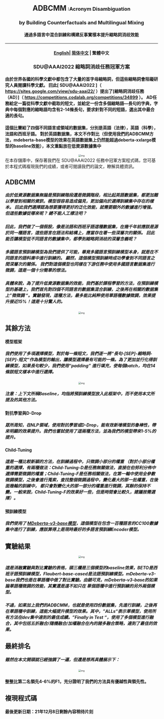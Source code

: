 <h3 align="center">
    <big><big><strong>ADBCMM</strong></big></big>  :Acronym Disambiguation
</h3>
<h3 align="center">
by Building Counterfactuals and Multilingual Mixing
</h3>
<h4 align="center">
    通過多語言中混合訓練和構建反事實樣本提升縮略詞消歧效能
</h4>
<hr>

<h4 align="center">
    <p>
        <a href="https://github.com/WENGSYX/ADBCMM/blob/master/README_en.md">English</a>|
        <a href="https://github.com/WENGSYX/ADBCMM/blob/master/README.md">简体中文</a> |
        <b>繁體中文</b>
    <p>
</h4>

<h3 align="center">
    <p>SDU@AAAI2022 縮略詞消歧任務冠軍方案</p></h3>



####                        由於世界各國的科學文獻中都包含了大量的首字母縮略詞，但這些縮略詞會阻礙研究人員閱讀科學文獻。 囙此[ SDU@AAAI2022 ]（ https://sites.google.com/view/sdu-aaai22/ ）提出了[縮略詞消歧任務（AD）]（ https://competitions.codalab.org/competitions/34899 ）。 AD任務給定一篇從科學文獻中截取的短文，並給定一份含多個縮略語—長句的字典，字典中每個對應的縮略語均含有2-14條長句，要求針對不同的短語，選出其中最合適的長句。

####               這個比賽給了四個不同語言或領域的數据集，分別是英語（法律），英語（科學），法語和西班牙語。 對於英語數据集，本文不作對比（但使用我們的ADBCMM方法，mdeberta-base模型的效果在英語數据集上仍然能超過deberta-xxlarge模型的baseline效能），本文重點放在低資源數據集中

<center><img src="img/1.png" alt="img" style="zoom:50%;" /></center



####        在本存儲庫中，保存著我們在 SDU@AAAI2022 任務中冠軍方案程式碼，您可基於本程式碼複現我們的成績，或者可閱讀我們的論文，瞭解具體資訊。



## ADBCMM

##### 由於低資源數据集無論是預訓練階段還是微調階段，相比起英語數据集，都更加難以學習到相關的資訊，模型很容易造成偏見，更加偏向於選擇訓練集中存在的樣本。 囙此我們選擇認為想要獲得更好的泛化效能，就需要額外的數據進行增强。 但這些數據從哪來呢？ 總不能人工標注吧？

##### 囙此，我們做了一個假設，像是法語和西班牙語這種數据集，在幾千年前應該是源於同一種語言，這些語言在語法和結構上，應當存在著一些深層次的關係。 囙此能否讓模型從不同語言的數據集中，都學到縮略詞消歧的深層含義呢？

##### 多國語言預訓練模型為我們提供了可能，畢竟多國語言預訓練模型本身，就是在不同語言的語料庫中進行訓練的。 顯然，這個模型預訓練時成功學會到不同語言之間深層次的關係。 我們對這個模型也同樣在下游任務中使用多國語言數据集進行微調，這是一個十分簡單的想法。

##### 具體來說，為了提升低資源數据集的效能，我們基於課程學習的方法，在預訓練模型的基礎上，我們首先對四個不同語言的數据集混合訓練，之後再在相關的數据集上”微微調 “。實驗發現，這種方法，最多能比純粹使用單語種數據微調，效果提升接近15%！這是十分驚人的。

<center><img src="img/3.png" alt="img" style="zoom:50%;" /></center>







## 其餘方法



#### 模型框架

##### 我們使用了多項選擇模型，對於每一條短文，我們逐一將“長句-[SEP]-縮略詞-[SEP]-短文“作為模型的輸出，讓模型選擇最有可能的一條。為了更加並行化得訓練模型，如果長句較少，我們使用“padding” 進行填充，使每個batch，均在14條該短文樣本中進行選擇。

<center><img src="img/2.png" alt="img" style="zoom:50%;" /></center>

##### 注意：上下文所稱Baseline，均指將預訓練模型放入此框架中，而不使用本文所提及的其他方法。



#### 對抗學習與D-Drop

##### 眾所周知，在NLP領域，使用對抗學習或D-Drop，能有效新增模型的魯棒性，帶來明顯的效果提升。我們也嘗試使用了這兩種方法，並為我們的模型帶來1-5%的提升。



#### Child-Tuning

##### 這是一種比較新穎的方法，在訓練過程中，只微調小部分的權重 （對於小部分權重的選擇，有兩種做法：Child-Tuning-D是任務無關做法，直接在伯努利分佈中選擇需要微調的權重；Child-Tuning-F是任務相關做法，在第一輪中使用全參數微調模型，之後會進行蒐索，查找整個微調過程中，變化最大的那一批權重，在後面幾輪的訓練中， 都只會對變化大的那一部分的權重進行微調，其餘的保持不變。一般來說，Child-Tuning-F的效果好一些，但是時間會比較久，建議按需選擇）。



#### 預訓練模型

##### 我們使用了 [MDeberta-v3-base模型](https://huggingface.co/microsoft/mdeberta-v3-base)，這個模型在包含一百種語言的CC100數據集中進行了訓練，應該算得上是現時最好的多語言預訓練Encoder模型。



## 實驗結果



<center><img src="img/4.png" alt="img" style="zoom:50%;" /></center>

##### 這是消融實驗與對比實驗的表格，頭三欄是三個模型的baseline效果，BETO是西班牙語預訓練模型，Flaubert-base-cased是法語預訓練模型。mDeberta-v3-base我們也是在單語種中做了對比實驗。由錶可見，mDeberta-v3-base的如果論單語種微調的效能，其實還是遠不如只在 單個語種中進行預訓練的另外兩個模型。

##### 不過，如果加上我們的ADBCMM，也就是使用四份數据集，先進行訓練，之後再在單語種中訓練，這能大幅提升模型的效果。其中，”ALLs“表示單模型，使用所有方法在dev集中達到的最佳成績。”Finally in Test “，使用了多個模型進行融合，其中包括五折融合/隨機融合/加權融合在內的諸多融合策略，達到了最佳的效果。



## 最終排名

##### 雖然在本文開頭就已經強調了一遍，但還是想再具體展示下：

<center><img src="img/5.png" alt="img" style="zoom:50%;" /></center>

#### 整整比第二名領先4-6%的F1，充分證明了我們的方法具有優越性與領先性。



## 複現程式碼

#### 最後更新日期：21年12月8日剩餘內容稍待片刻
